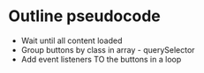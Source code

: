 # Outline pseudocode

* Wait until all content loaded
* Group buttons by class in array - querySelector
* Add event listeners TO the buttons in a loop
